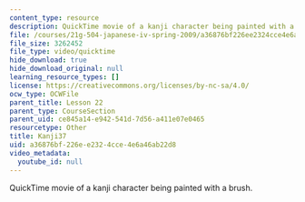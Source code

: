 ```yaml
---
content_type: resource
description: QuickTime movie of a kanji character being painted with a brush.
file: /courses/21g-504-japanese-iv-spring-2009/a36876bf226ee2324cce4e6a46ab22d8_Kanji37.mov
file_size: 3262452
file_type: video/quicktime
hide_download: true
hide_download_original: null
learning_resource_types: []
license: https://creativecommons.org/licenses/by-nc-sa/4.0/
ocw_type: OCWFile
parent_title: Lesson 22
parent_type: CourseSection
parent_uid: ce845a14-e942-541d-7d56-a411e07e0465
resourcetype: Other
title: Kanji37
uid: a36876bf-226e-e232-4cce-4e6a46ab22d8
video_metadata:
  youtube_id: null
---
```

QuickTime movie of a kanji character being painted with a brush.